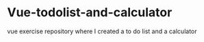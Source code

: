 # Vue-todolist-and-calculator
vue exercise repository where I created a to do list and a calculator
